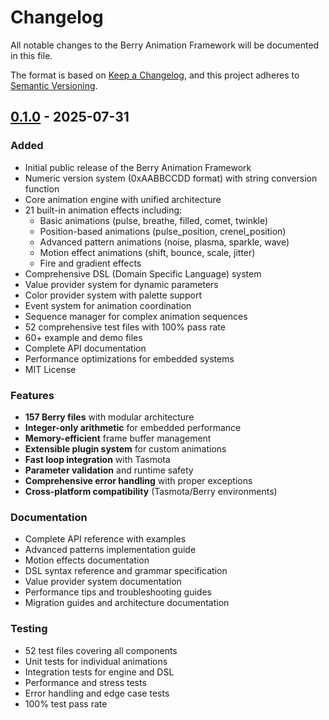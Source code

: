 # Changelog

All notable changes to the Berry Animation Framework will be documented in this file.

The format is based on [Keep a Changelog](https://keepachangelog.com/en/1.0.0/),
and this project adheres to [Semantic Versioning](https://semver.org/spec/v2.0.0.html).

## [0.1.0] - 2025-07-31

### Added
- Initial public release of the Berry Animation Framework
- Numeric version system (0xAABBCCDD format) with string conversion function
- Core animation engine with unified architecture
- 21 built-in animation effects including:
  - Basic animations (pulse, breathe, filled, comet, twinkle)
  - Position-based animations (pulse_position, crenel_position)
  - Advanced pattern animations (noise, plasma, sparkle, wave)
  - Motion effect animations (shift, bounce, scale, jitter)
  - Fire and gradient effects
- Comprehensive DSL (Domain Specific Language) system
- Value provider system for dynamic parameters
- Color provider system with palette support
- Event system for animation coordination
- Sequence manager for complex animation sequences
- 52 comprehensive test files with 100% pass rate
- 60+ example and demo files
- Complete API documentation
- Performance optimizations for embedded systems
- MIT License

### Features
- **157 Berry files** with modular architecture
- **Integer-only arithmetic** for embedded performance
- **Memory-efficient** frame buffer management
- **Extensible plugin system** for custom animations
- **Fast loop integration** with Tasmota
- **Parameter validation** and runtime safety
- **Comprehensive error handling** with proper exceptions
- **Cross-platform compatibility** (Tasmota/Berry environments)

### Documentation
- Complete API reference with examples
- Advanced patterns implementation guide
- Motion effects documentation
- DSL syntax reference and grammar specification
- Value provider system documentation
- Performance tips and troubleshooting guides
- Migration guides and architecture documentation

### Testing
- 52 test files covering all components
- Unit tests for individual animations
- Integration tests for engine and DSL
- Performance and stress tests
- Error handling and edge case tests
- 100% test pass rate

[0.1.0]: https://github.com/your-repo/berry-animation-framework/releases/tag/v0.1.0